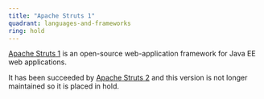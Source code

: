 ```yaml
---
title: "Apache Struts 1"
quadrant: languages-and-frameworks
ring: hold
---
```


[Apache Struts 1](https://en.wikipedia.org/wiki/Apache_Struts_1) is an
open-source web-application framework for Java EE web applications.

It has been succeeded by [Apache Struts 2](https://struts.apache.org) and this
version is not longer maintained so it is placed in hold.
